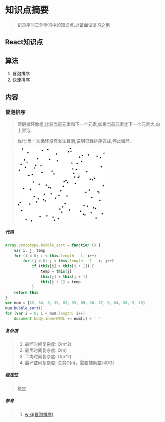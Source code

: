 # 知识点摘要
> 记录平时工作学习中的知识点,以备面试复习之用
## React知识点
## 算法
1. 冒泡排序
2. 快速排序
## 内容
### 冒泡排序
> 两层循环数组,比较当前元素和下一个元素,如果当前元素比下一个元素大,向上冒泡.

> 优化:当一次循环没有发生冒泡,说明已经排序完成,停止循环.

> ![冒泡排序](https://raw.githubusercontent.com/JakeXu/excerpts/master/images/%E5%86%92%E6%B3%A1%E6%8E%92%E5%BA%8F.gif)
##### 代码
```javascript
Array.prototype.bubble_sort = function () {
    var i, j, temp
    for (i = 0; i < this.length - 1; i++)
        for (j = 0; j < this.length - 1 - i; j++)
            if (this[j] > this[j + 1]) {
                temp = this[j]
                this[j] = this[j + 1]
                this[j + 1] = temp
            }
    return this
}
var num = [22, 34, 3, 32, 82, 55, 89, 50, 37, 5, 64, 35, 9, 70]
num.bubble_sort()
for (var i = 0; i < num.length; i++)
    document.body.innerHTML += num[i] + ' '
```
##### 复杂度
> 1. 最坏时间复杂度: O(n^2)
> 2. 最优时间复杂度: O(n)
> 3. 平均时间复杂度: O(n^2)
> 4. 最坏空间复杂度: 总共O(n)，需要辅助空间O(1)
##### 稳定性
>稳定
##### 参考
> 1. [wiki(冒泡排序)](https://zh.wikipedia.org/wiki/%E5%86%92%E6%B3%A1%E6%8E%92%E5%BA%8F)
